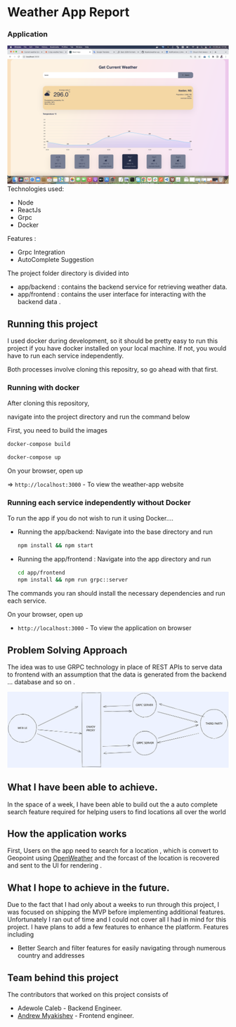 # Weather App Report

### Application 

![Image](./Preview.png)
Technologies used:

- Node
- ReactJs
- Grpc
- Docker

Features :
- Grpc Integration
- AutoComplete Suggestion

The project folder directory is divided into

- app/backend : contains the backend service for retrieving weather data.
- app/frontend : contains the user interface for interacting with the backend data .

## Running this project

I used docker during development, so it should be pretty easy to run this project if you have docker installed on your local machine. If not, you would have to run each service independently.

Both processes involve cloning this repositry, so go ahead with that first.

### Running with docker

After cloning this repository,

navigate into the project directory and run the command below

First, you need to build the images

```bash
docker-compose build
```

```bash
docker-compose up
```

On your browser, open up

=> `http://localhost:3000` - To view the weather-app website

### Running each service independently without Docker

To run the app if you do not wish to run it using Docker....

- Running the app/backend: Navigate into the base directory and run
  ```bash
  npm install && npm start
  ```
- Running the app/frontend : Navigate into the app directory and run

  ```bash
  cd app/frontend
  npm install && npm run grpc::server
  ```

The commands you ran should install the necessary dependencies and run each service.

On your browser, open up

- `http://localhost:3000` - To view the application on browser

## Problem Solving Approach

The idea was to use GRPC technology in place of REST APIs to serve data to frontend with an assumption that the data is generated from the backend ... database and so on .

![architectural-flow](./flow.svg)

## What I have been able to achieve.

In the space of a week, I have been able to build out the a auto complete search feature required for helping users to find locations all over the world

## How the application works

First, Users on the app need to search for a location , which is convert to Geopoint using [OpenWeather](https://openweathermap.org/api/geocoding-api) and the forcast of the location is recovered and sent to the UI for rendering .
## What I hope to achieve in the future.

Due to the fact that I had only about a weeks to run through this project, I was focused on shipping the MVP before implementing additional features. Unfortunately I ran out of time and I could not cover all I had in mind for this project. I have plans to add a few features to enhance the platform. Features including

- Better Search and filter features for easily navigating through numerous country and addresses
## Team behind this project

The contributors that worked on this project consists of

- Adewole Caleb - Backend Engineer.
- [Andrew Myakishev](https://github.com/Myakis) - Frontend engineer.